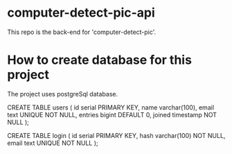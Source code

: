 # computer-detect-pic-api

This repo is the back-end for 'computer-detect-pic'.

# How to create database for this project
The project uses postgreSql database.

CREATE TABLE users (
    id serial PRIMARY KEY,
    name varchar(100),
    email text UNIQUE NOT NULL,
    entries bigint DEFAULT 0,
    joined timestamp NOT NULL
  );

  CREATE TABLE login (
    id serial PRIMARY KEY,
    hash varchar(100) NOT NULL,
    email text UNIQUE NOT NULL
  );
